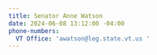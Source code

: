 ```yaml
---
title: Senator Anne Watson
date: 2024-06-08 13:12:00 -04:00
phone-numbers:
  VT Office: 'awatson@leg.state.vt.us '
---
```


